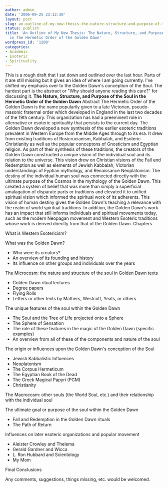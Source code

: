 ```yaml
---
author: admin
date: '2006-09-25 23:12:30'
layout: post
slug: an-outline-of-my-new-thesis-the-nature-structure-and-purpose-of-the-soul-in-the-hermetic-order-of-the-golden-dawn
status: publish
title: 'An Outline of My New Thesis: The Nature, Structure, and Purpose of the Soul
  in the Hermetic Order of the Golden Dawn'
wordpress_id: '1208'
categories:
- Academic
- Esoteric
- Spirituality
---
```


This is a rough draft that I sat down and outlined over the last hour.
Parts of it are still missing but it gives an idea of where I am going
currently. I've shifted my emphasis over to the Golden Dawn's conception
of the Soul. The hardest part is the abstract or "Why should anyone
reading this care?" for discussing it. **The Nature, Structure, and
Purpose of the Soul in the Hermetic Order of the Golden Dawn** Abstract
The Hermetic Order of the Golden Dawn is the name popularily given to a
late Victorian, pseudo-masonic fraternal order which developed in
England in the last two decades of the 19th century. This organization
has had a preeminent role in alternative or esoteric spirituality that
persists to the current day. The Golden Dawn developed a new synthesis
of the earlier esoteric traditions prevalent in Western Europe from the
Middle Ages through to its era. It drew from existing traditions of
Rosicrucianism, Kabbalah, and Esoteric Christianity as well as the
popular conceptons of Gnosticism and Egyptian religion. As part of their
synthesis of these traditions, the creators of the Golden Dawn
constructed a unique vision of the individual soul and its relation to
the universe. This vision drew on Christian visions of the Fall and
Redemption as well as elements of Jewish Kabbalah, Victorian
understandings of Eyptian mythology, and Renaissance Neoplatonism. The
destiny of the individual human soul was connected directly with the
ultimate purpose of the Cosmos in the mythology of the Golden Dawn. This
created a system of belief that was more than simply a superficial
amalagation of disparate parts or traditions and elevated it to unified
spiritual vision which informed the spiritual work of its adherents.
This vision of human destiny gives the Golden Dawn's teaching a
relevance with the realm of world spiritual traditions. In addition, the
Golden Dawn's work has an impact that still informs individuals and
spiritual movements today, such as the modern Neopagan movement and
Western Esoteric traditions whose work is derived directly from that of
the Golden Dawn. Chapters

What is Western Esotericism?

What was the Golden Dawn?

-   Who were its creators?
-   An overview of its founding and history
-   Its influence on other groups and individuals over the years

The Microcosm: the nature and structure of the soul in Golden Dawn texts

-   Golden Dawn ritual lectures
-   Degree papers
-   Flying Rolls
-   Letters or other texts by Mathers, Westcott, Yeats, or others

The unique features of the soul within the Golden Dawn

-   The Soul and the Tree of Life projected onto a Sphere
-   The Sphere of Sensation
-   The role of these features in the magic of the Golden Dawn (specific
    examples)
-   An overview from all of these of the components and nature of the
    soul

The origin or influences upon the Golden Dawn's conception of the Soul

-   Jewish Kabbalistic Influences
-   Neoplatonism
-   The Corpus Hermeticum
-   The Egyptian Book of the Dead
-   The Greek Magical Papyri (PGM)
-   Christianity

The Macrocosm: other souls (the World Soul, etc.) and their relationship
with the individual soul

The ultimate goal or purpose of the soul within the Golden Dawn

-   Fall and Redemption in the Golden Dawn rituals
-   The Path of Return

Influences on later esoteric organizations and popular movement

-   Aleister Crowley and Thelema
-   Gerald Gardner and Wicca
-   L. Ron Hubbard and Scientology
-   My Mom

Final Conclusions

Any comments, suggestions, things missing, etc. would be welcomed.
